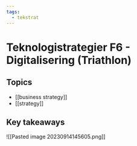 ```yaml
---
tags:
  - tekstrat
---
```

# Teknologistrategier F6 - Digitalisering (Triathlon)

## Topics
- [[business strategy]]
- [[strategy]]

## Key takeaways
![[Pasted image 20230914145605.png]]
